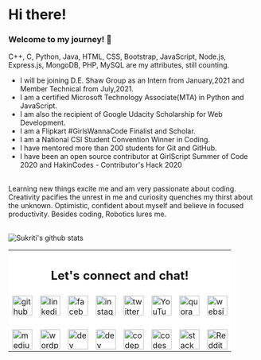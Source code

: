 # Hi there!

### Welcome to my journey! 🤩

C++, C, Python, Java, HTML, CSS, Bootstrap, JavaScript, Node.js, Express.js, MongoDB, PHP, MySQL are my attributes, still counting.
<br/>
- I will be joining D.E. Shaw Group as an Intern from January,2021 and Member Technical from July,2021.
- I am a certified Microsoft Technology Associate(MTA) in Python and JavaScript.
- I am also the recipient of Google Udacity Scholarship for Web Development.
- I am a Flipkart #GirlsWannaCode Finalist and Scholar.
- I am a National CSI Student Convention Winner in Coding.
- I have mentored more than 200 students for Git and GitHub.
- I have been an open source contributor at GirlScript Summer of Code 2020 and HakinCodes - Contributor's Hack 2020
<br/>
Learning new things excite me and am very passionate about coding. Creativity pacifies the unrest in me and curiosity quenches my thirst about the unknown. Optimistic, confident about myself and believe in focused productivity.
Besides coding, Robotics lures me.
<br/><br/>


![Sukriti's github stats](https://github-readme-stats.vercel.app/api?username=sukritishah15&count_private=true)

<!--
### Find me here - 
-->

<!--
<a href="https://www.linkedin.com/in/sukriti-shah/">
  <img align="left" width="30px" src="https://cdn.jsdelivr.net/npm/simple-icons@v3/icons/linkedin.svg" />
</a>
<a href="mailto:sukritishah15@gmail.com">
  <img align="left" width="30px" src="https://cdn.jsdelivr.net/npm/simple-icons@v3/icons/gmail.svg" />
</a>
<a href="https://medium.com/@sukritishah15">
  <img align="left" width="30px" src="https://cdn.jsdelivr.net/npm/simple-icons@v3/icons/medium.svg" />
</a>
<a href="https://twitter.com/SukritiShah15">
  <img align="left" width="30px" src="https://cdn.jsdelivr.net/npm/simple-icons@v3/icons/twitter.svg" />
</a>
-->

<!--
https://github.com/arturssmirnovs/github-profile-readme-generator
-->


<!--
|[<img src='https://cdn.jsdelivr.net/npm/simple-icons@3.0.1/icons/github.svg' alt='github' height='40'>](https://github.com/sukritishah15)   [<img src='https://cdn.jsdelivr.net/npm/simple-icons@3.0.1/icons/dev-dot-to.svg' alt='dev' height='40'>](https://dev.to/sukritishah15)   [<img src='https://cdn.jsdelivr.net/npm/simple-icons@3.0.1/icons/hashnode.svg' alt='dev' height='40'>](https://sukriti-shah.hashnode.dev/)   [<img src='https://cdn.jsdelivr.net/npm/simple-icons@3.0.1/icons/linkedin.svg' alt='linkedin' height='40'>](https://www.linkedin.com/in/sukriti-shah/)   [<img src='https://cdn.jsdelivr.net/npm/simple-icons@3.0.1/icons/facebook.svg' alt='facebook' height='40'>](https://www.facebook.com/100008640494246)   [<img src='https://cdn.jsdelivr.net/npm/simple-icons@3.0.1/icons/instagram.svg' alt='instagram' height='40'>](https://www.instagram.com/sukriti_shah.ss/)   [<img src='https://cdn.jsdelivr.net/npm/simple-icons@3.0.1/icons/twitter.svg' alt='twitter' height='40'>](https://twitter.com/SukritiShah_SS)  [<img src='https://cdn.jsdelivr.net/npm/simple-icons@3.0.1/icons/codepen.svg' alt='codepen' height='40'>](https://codepen.io/sukriti15)   [<img src='https://cdn.jsdelivr.net/npm/simple-icons@3.0.1/icons/codesandbox.svg' alt='codesandbox' height='40'>](https://codesandbox.io/u/sukritishah15)   [<img src='https://cdn.jsdelivr.net/npm/simple-icons@3.0.1/icons/stackoverflow.svg' alt='stackoverflow' height='40'>](https://stackoverflow.com/users/12825171)   [<img src='https://cdn.jsdelivr.net/npm/simple-icons@3.0.1/icons/youtube.svg' alt='YouTube' height='40'>](https://www.youtube.com/channel/UCOFbpEfqkzG-5hhMEaopnww)   [<img src='https://cdn.jsdelivr.net/npm/simple-icons@3.0.1/icons/reddit.svg' alt='Reddit' height='40'>](https://www.reddit.com/user/sukriti15)   [<img src='https://cdn.jsdelivr.net/npm/simple-icons@3.0.1/icons/icloud.svg' alt='website' height='40'>](https://questinsatiable.wordpress.com/)   [<img src='https://cdn.jsdelivr.net/npm/simple-icons@3.0.1/icons/medium.svg' alt='medium' height='40'>](https://medium.com/@sukritishah15)   [<img src='https://cdn.jsdelivr.net/npm/simple-icons@3.0.1/icons/wordpress.svg' alt='wordpress' height='40'>](https://questinsatiable.wordpress.com/)   [<img src='https://cdn.jsdelivr.net/npm/simple-icons@3.0.1/icons/quora.svg' alt='quora' height='40'>](https://www.quora.com/profile/Sukriti-Shah-1)  |
|---|
-->

<table align="center">
  <tr style="background-color:#FFFFFF">
    <td colspan="8">
      <h2 align="center"><strong>Let's connect and chat!</strong></h2>
    </td>
  </tr>
  <tr style="background-color:#FFFFFF">
    <td>
      <a href="https://github.com/sukritishah15">
        <img src='https://cdn.jsdelivr.net/npm/simple-icons@3.0.1/icons/github.svg' alt='github' height='40'>
      </a>
    </td>
    <td>
      <a href="https://www.linkedin.com/in/sukriti-shah/">
        <img src='https://cdn.jsdelivr.net/npm/simple-icons@3.0.1/icons/linkedin.svg' alt='linkedin' height='40'>
      </a>
    </td>
    <td>
      <a href="https://www.facebook.com/100008640494246">
        <img src='https://cdn.jsdelivr.net/npm/simple-icons@3.0.1/icons/facebook.svg' alt='facebook' height='40'>
      </a>
    </td>
    <td>
      <a href="https://www.instagram.com/sukriti_shah.ss/">
        <img src='https://cdn.jsdelivr.net/npm/simple-icons@3.0.1/icons/instagram.svg' alt='instagram' height='40'>
      </a>
    </td>
    <td>
      <a href="https://twitter.com/SukritiShah_SS">
        <img src='https://cdn.jsdelivr.net/npm/simple-icons@3.0.1/icons/twitter.svg' alt='twitter' height='40'>
      </a>
    </td>
    <td>
      <a href="https://www.youtube.com/channel/UCOFbpEfqkzG-5hhMEaopnww">
        <img src='https://cdn.jsdelivr.net/npm/simple-icons@3.0.1/icons/youtube.svg' alt='YouTube' height='40'>
      </a>
    </td>
    <td>
      <a href="https://www.quora.com/profile/Sukriti-Shah-1">
        <img src='https://cdn.jsdelivr.net/npm/simple-icons@3.0.1/icons/quora.svg' alt='quora' height='40'>
      </a>
    </td>
    <td>
      <a href="https://questinsatiable.wordpress.com/">
        <img src='https://cdn.jsdelivr.net/npm/simple-icons@3.0.1/icons/icloud.svg' alt='website' height='40'>
      </a>
    </td>
  </tr>
  <tr style="background-color:#FFFFFF">
    <td colspan="8">
      <p></p>
    </td>
  </tr>
  <tr style="background-color:#FFFFFF">
    <td>
      <a href="https://medium.com/@sukritishah15">
        <img src='https://cdn.jsdelivr.net/npm/simple-icons@3.0.1/icons/medium.svg' alt='medium' height='40'>
      </a>
    </td>
    <td>
      <a href="https://questinsatiable.wordpress.com/">
        <img src='https://cdn.jsdelivr.net/npm/simple-icons@3.0.1/icons/wordpress.svg' alt='wordpress' height='40'>
      </a>
    </td>
    <td>
      <a href="https://dev.to/sukritishah15">
        <img src='https://cdn.jsdelivr.net/npm/simple-icons@3.0.1/icons/dev-dot-to.svg' alt='dev' height='40'>
      </a>
    </td>
    <td>
      <a href="https://sukriti-shah.hashnode.dev/">
        <img src='https://cdn.jsdelivr.net/npm/simple-icons@3.0.1/icons/hashnode.svg' alt='dev' height='40'>
      </a>
    </td>
    <td>
      <a href="https://codepen.io/sukriti15">
        <img src='https://cdn.jsdelivr.net/npm/simple-icons@3.0.1/icons/codepen.svg' alt='codepen' height='40'>
      </a>
    </td>
    <td>
      <a href="https://codesandbox.io/u/sukritishah15">
        <img src='https://cdn.jsdelivr.net/npm/simple-icons@3.0.1/icons/codesandbox.svg' alt='codesandbox' height='40'>
      </a>
    </td>
    <td>
      <a href="https://stackoverflow.com/users/12825171">
        <img src='https://cdn.jsdelivr.net/npm/simple-icons@3.0.1/icons/stackoverflow.svg' alt='stackoverflow' height='40'>
      </a>
    </td>
    <td>
      <a href="https://www.reddit.com/user/sukriti15">
        <img src='https://cdn.jsdelivr.net/npm/simple-icons@3.0.1/icons/reddit.svg' alt='Reddit' height='40'>
      </a>
    </td>
  </tr>
</table>


